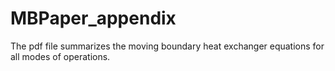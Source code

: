 # MBPaper_appendix
The pdf file summarizes the moving boundary heat exchanger equations for all modes of operations.
